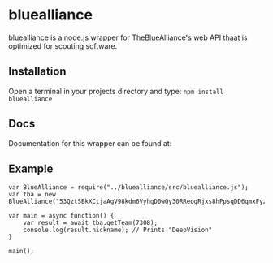 # bluealliance

bluealliance is a node.js wrapper for TheBlueAlliance's web API thaat is optimized for scouting software.

## Installation

Open a terminal in your projects directory and type:
`npm install bluealliance`

## Docs

Documentation for this wrapper can be found at: 

## Example

```
var BlueAlliance = require("../bluealliance/src/bluealliance.js");
var tba = new BlueAlliance("53QztSBkXCtjaAgV98kdm6VyhgD0wQy30RReogRjxs8hPpsqDD6qmxFyz71WELeC");

var main = async function() {
    var result = await tba.getTeam(7308);
    console.log(result.nickname); // Prints "DeepVision"
}

main();
```